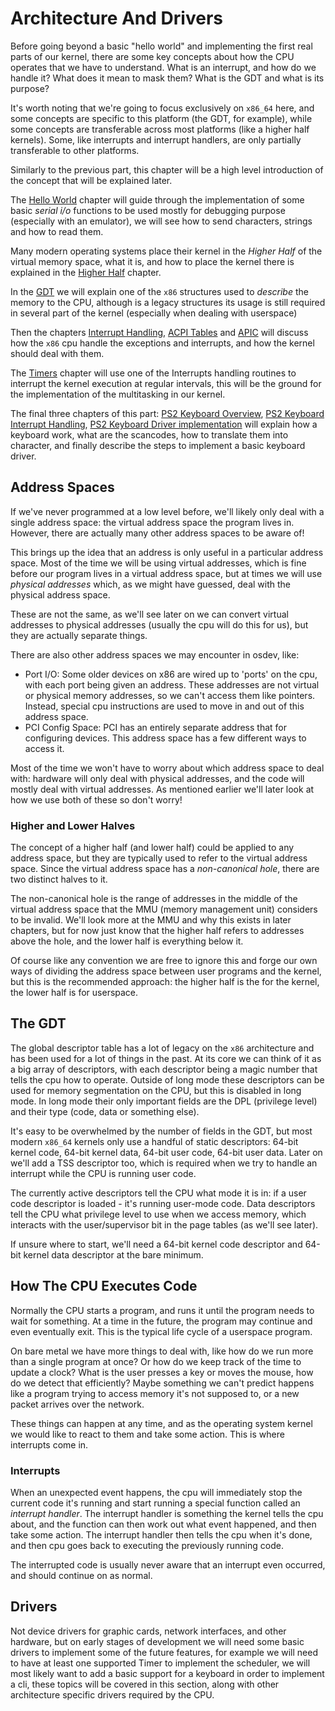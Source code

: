 # Architecture And Drivers

Before going beyond a basic "hello world" and implementing the first real parts of our kernel, there are some key concepts about how the CPU operates that we have to understand. What is an interrupt, and how do we handle it? What does it mean to mask them? What is the GDT and what is its purpose?

It's worth noting that we're going to focus exclusively on `x86_64` here, and some concepts are specific to this platform (the GDT, for example), while some concepts are transferable across most platforms (like a higher half kernels). Some, like interrupts and interrupt handlers, are only partially transferable to other platforms.

Similarly to the previous part, this chapter will be a high level introduction of the concept that will be explained later.

The [Hello World](02_Hello_World.md) chapter will guide through the implementation of some basic _serial i/o_ functions to be used mostly for debugging purpose (especially with an emulator), we will see how to send characters, strings and how to read them.

Many modern operating systems place their kernel in the _Higher Half_ of the virtual memory space, what it is, and how to place the kernel there is explained in the [Higher Half](03_Higher_Half.md) chapter.

In the [GDT](04_GDT.md) we will explain one of the `x86` structures used to _describe_ the memory to the CPU, although is a legacy structures its usage is still required in several part of the kernel (especially when dealing with userspace)

Then the chapters [Interrupt Handling](05_InterruptHandling.md), [ACPI Tables](06_AcpiTables.md) and [APIC](07_APIC.md) will discuss how the `x86` cpu handle the exceptions and interrupts, and how the kernel should deal with them.

The [Timers](08_Timers.md) chapter will use one of the Interrupts handling routines to interrupt the kernel execution at regular intervals, this will be the ground for the implementation of the multitasking in our kernel.

The final three chapters of this part: [PS2 Keyboard Overview](09_Add_Keyboard_Support.md), [PS2 Keyboard Interrupt Handling](10_Keyboard_Interrupt_Handling.md), [PS2 Keyboard Driver implementation](11_Keyboard_Driver_Implemenation.md) will explain how a keyboard work, what are the scancodes, how to translate them into character, and finally describe the steps to implement a basic keyboard driver.

## Address Spaces

If we've never programmed at a low level before, we'll likely only deal with a single address space: the virtual address space the program lives in. However, there are actually many other address spaces to be aware of!

This brings up the idea that an address is only useful in a particular address space. Most of the time we will be using virtual addresses, which is fine before our program lives in a virtual address space, but at times we will use *physical addresses* which, as we might have guessed, deal with the physical address space.

These are not the same, as we'll see later on we can convert virtual addresses to physical addresses (usually the cpu will do this for us), but they are actually separate things.

There are also other address spaces we may encounter in osdev, like:

- Port I/O: Some older devices on x86 are wired up to 'ports' on the cpu, with each port being given an address. These addresses are not virtual or physical memory addresses, so we can't access them like pointers. Instead, special cpu instructions are used to move in and out of this address space.
- PCI Config Space: PCI has an entirely separate address that for configuring devices. This address space has a few different ways to access it.

Most of the time we won't have to worry about which address space to deal with: hardware will only deal with physical addresses, and the code will mostly deal with virtual addresses. As mentioned earlier we'll later look at how we use both of these so don't worry!

### Higher and Lower Halves

The concept of a higher half (and lower half) could be applied to any address space, but they are typically used to refer to the virtual address space. Since the virtual address space has a *non-canonical hole*, there are two distinct halves to it.

The non-canonical hole is the range of addresses in the middle of the virtual address space that the MMU (memory management unit) considers to be invalid. We'll look more at the MMU and why this exists in later chapters, but for now just know that the higher half refers to addresses above the hole, and the lower half is everything below it.

Of course like any convention we are free to ignore this and forge our own ways of dividing the address space between user programs and the kernel, but this is the recommended approach: the higher half is the for the kernel, the lower half is for userspace.

## The GDT

The global descriptor table has a lot of legacy on the `x86` architecture and has been used for a lot of things in the past. At its core we can think of it as a big array of descriptors, with each descriptor being a magic number that tells the cpu how to operate. Outside of long mode these descriptors can be used for memory segmentation on the CPU, but this is disabled in long mode. In long mode their only important fields are the DPL (privilege level) and their type (code, data or something else).

It's easy to be overwhelmed by the number of fields in the GDT, but most modern `x86_64` kernels only use a handful of static descriptors: 64-bit kernel code, 64-bit kernel data, 64-bit user code, 64-bit user data. Later on we'll add a TSS descriptor too, which is required when we try to handle an interrupt while the CPU is running user code.

The currently active descriptors tell the CPU what mode it is in: if a user code descriptor is loaded - it's running user-mode code. Data descriptors tell the CPU what privilege level to use when we access memory, which interacts with the user/supervisor bit in the page tables (as we'll see later).

If unsure where to start, we'll need a 64-bit kernel code descriptor and 64-bit kernel data descriptor at the bare minimum.

## How The CPU Executes Code

Normally the CPU starts a program, and runs it until the program needs to wait for something. At a time in the future, the program may continue and even eventually exit. This is the typical life cycle of a userspace program.

On bare metal we have more things to deal with, like how do we run more than a single program at once? Or how do we keep track of the time to update a clock? What is the user presses a key or moves the mouse, how do we detect that efficiently? Maybe something we can't predict happens like a program trying to access memory it's not supposed to, or a new packet arrives over the network.

These things can happen at any time, and as the operating system kernel we would like to react to them and take some action. This is where interrupts come in.

### Interrupts

When an unexpected event happens, the cpu will immediately stop the current code it's running and start running a special function called an *interrupt handler*. The interrupt handler is something the kernel tells the cpu about, and the function can then work out what event happened, and then take some action. The interrupt handler then tells the cpu when it's done, and then cpu goes back to executing the previously running code.

The interrupted code is usually never aware that an interrupt even occurred, and should continue on as normal.

## Drivers

Not device drivers for graphic cards, network interfaces, and other hardware, but on early stages of development we will need some basic drivers to implement some of the future features, for example we will need to have at least one supported Timer to implement the scheduler, we will most likely want to add a basic support for a keyboard in order to implement a cli, these topics will be covered in this section, along with other architecture specific drivers required by the CPU.

